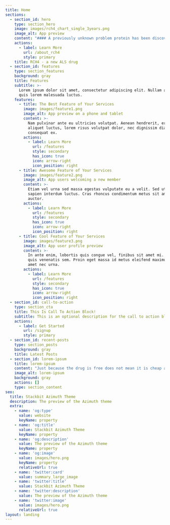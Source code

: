 ```yaml
---
title: Home
sections:
  - section_id: hero
    type: section_hero
    image: images/rch4_chart_single_3years.png
    image_alt: App preview
    content: "#### A previously unknown problem protein has been discovered.  \n\n#### A\_specifically\_designed new ALS drug, RCH4,\_successfully suppresses it\n"
    actions:
      - label: Learn More
        url: /about_rch4
        style: primary
    title: RCH4 - a new ALS drug
  - section_id: features
    type: section_features
    background: gray
    title: Features
    subtitle: >-
      Lorem ipsum dolor sit amet, consectetur adipiscing elit. Nullam a metus
      quis lorem malesuada luctus.
    features:
      - title: The Best Feature of Your Services
        image: images/feature1.png
        image_alt: App preview on a phone and tablet
        content: >-
          Nam pulvinar ante eu ultricies volutpat. Aenean hendrerit, eros sed
          aliquet luctus, lorem risus volutpat dolor, nec dignissim diam neque
          consequat ex.
        actions:
          - label: Learn More
            url: /features
            style: secondary
            has_icon: true
            icon: arrow-right
            icon_position: right
      - title: Awesome Feature of Your Services
        image: images/feature2.png
        image_alt: App users welcoming a new member
        content: >-
          Etiam vel urna sed massa egestas vulputate eu a velit. Sed ut nisl nec
          sapien interdum luctus. Cras rhoncus condimentum metus sit amet
          auctor.
        actions:
          - label: Learn More
            url: /features
            style: secondary
            has_icon: true
            icon: arrow-right
            icon_position: right
      - title: Cool Feature of Your Services
        image: images/feature3.png
        image_alt: App user profile preview
        content: >-
          In ante enim, lobortis quis congue vel, finibus sit amet mi. Aenean
          quis venenatis sem. Proin eget massa id metus eleifend maximus sit
          amet nec urna.
        actions:
          - label: Learn More
            url: /features
            style: secondary
            has_icon: true
            icon: arrow-right
            icon_position: right
  - section_id: call-to-action
    type: section_cta
    title: This Is Call To Action Block!
    subtitle: This is an optional description for the call to action block.
    actions:
      - label: Get Started
        url: /signup
        style: primary
  - section_id: recent-posts
    type: section_posts
    background: gray
    title: Latest Posts
  - section_id: lorem-ipsum
    title: lorem-ipsum
    content: "Just because the drug is free does not mean it is cheap and useless. In fact it is scarce and\_immensely expensive.\n\_\nDue to lack of any external source of funding\_we must pay\_the cost ourselves\_as a charitable undertaking, therefore the number of patients we can afford to treat\_is very limited. Accordingly\_we avoid\_publicity or recognition. From time to time when we can afford\_to treat more PALS, we publish\_a temporary \\`Contact us\\` page\_inviting those who may be interested to apply for help.\nIn every country we must comply with both their laws and medical ethics. We require some documentation before we could consider helping you which includes an evaluation form, confirmed written diagnosis of ALS or MND from a neurology clinic, a recent blood test, doctors prescription, Informed Patient Consent - and so on.\n\_\nYou may have issues which would preclude you from using this drug.\n\_\nNotwithstanding no side effects\_over more than eighty patient-treatment years,\_and slowing or stopping the progression, the current status of this drug is experimental.\n\nWe cannot afford to do blinded, placebo controlled clinical trials. Accordingly, although there exists decades of\_clinical data indicating notable safety and efficacy over decades\_of patient-years, in the abscence of a 6 month\_trial (costing $millions)\_RCH4 must still be considered as an unproven treatment.\n\_\nDo not expect a cure - that\_is extremely\_unlikely and probably impossible with existing technology.\_\nThe terms \\`ALS\\` and \\`MND\\` are commonly used as the same thing, whereas, strictly speaking there may be\_small differences in the definition. There is no clear biomarker (\"test\") for ALS and is difficult to diagnose. In fact ALS is probably a number of very different diseases which \\`present\\` (the observed symptoms) the same. An example would be Lyme disease. These are referred to as \\`mimics\\`. If not entirely different diseases, they are at least different sub types of the\_disease. Accordingly, one single drug or treatment is\_unlikely be effective for\_all patients.\n\_\_\nWhereas increasing knowledge of the genetic mutations PFN1, SOD1, TLS/FUS, TPD43, C9orf72 etc.,\_adds to the understanding of ALS pathogenesis, it also underlines the heterogeneity of ALS.\n\_\nNeurodegenerative conditions very rarely improve - if ever. This outlook may now be changing, but there can be no guarantees or assurances of efficacy. Whereas it is imperative that one maintains a positive mental attitude and optimism, likewise, it is most important not to acquire\_unrealistic expectations.\nA respected Professor of Neurology and a Principal Investigator for ALS clinical trials, Dr. Jeremy Shefner, wisely observed: *\"As a community, we are all vulnerable to being overly hopeful and accepting\_on face value, preliminary data that is expressed positively.”*\n\_\nRCH4 may not help you - people differ in their response\_to any medication. Whether or not you ask us\_for treatment is\_your decision.\n\nOn the basis of the current limited available evidence at this time ( >\_6,000 doses by 2018), it may\_or probably slow\_the statistical progression of your ALS. Some may have views about the implications of living longer. (Refer to the above chart. Also refer to [**EFFICACY**](https://rch4.org/rch4-efficacy)).\n\nFor some PALS, it stops the decline\_(it\_stabilises) of\_their ALSFRS-R score condition over time. Indeed for some - years. You should also consider the implications of this.\n\nALS is a highly variable condition and PALS are also highly variable in their response to treatment. Random charts for RCH4 which may be\_representitave of the overall ALS population can be seen [**HERE.**](https://rch4.org/random-examples)\n\_\nAlthough RCH4 has an outstanding safety record and no notable related side effects\_have ever been reported to date\_after decades of continual patient-treatment-years, there is always the\_potential for side effects\_with any drug. You would take RCH4\_entirely at your own risk.\n"
    image_alt: lorem-ipsum
    background: gray
    actions: []
    type: section_content
seo:
  title: Stackbit Azimuth Theme
  description: The preview of the Azimuth theme
  extra:
    - name: 'og:type'
      value: website
      keyName: property
    - name: 'og:title'
      value: Stackbit Azimuth Theme
      keyName: property
    - name: 'og:description'
      value: The preview of the Azimuth theme
      keyName: property
    - name: 'og:image'
      value: images/hero.png
      keyName: property
      relativeUrl: true
    - name: 'twitter:card'
      value: summary_large_image
    - name: 'twitter:title'
      value: Stackbit Azimuth Theme
    - name: 'twitter:description'
      value: The preview of the Azimuth theme
    - name: 'twitter:image'
      value: images/hero.png
      relativeUrl: true
layout: landing
---
```

